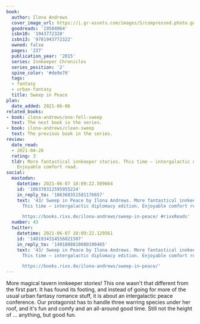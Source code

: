```yaml
---
book:
  author: Ilona Andrews
  cover_image_url: https://i.gr-assets.com/images/S/compressed.photo.goodreads.com/books/1428084310l/19504964.jpg
  goodreads: '19504964'
  isbn10: '1943772320'
  isbn13: '9781943772322'
  owned: false
  pages: '237'
  publication_year: '2015'
  series: Innkeeper Chronicles
  series_position: '2'
  spine_color: '#de9e70'
  tags:
  - fantasy
  - urban-fantasy
  title: Sweep in Peace
plan:
  date_added: 2021-06-06
related_books:
- book: ilona-andrews/one-fell-sweep
  text: The next book in the series.
- book: ilona-andrews/clean-sweep
  text: The previous book in the series.
review:
  date_read:
  - 2021-04-28
  rating: 3
  tldr: More fantastical innkeeper stories. This time – intergalactic diplomacy edition.
    Enjoyable comfort read.
social:
  mastodon:
    datetime: 2021-06-07 18:09:22.509664
    id: '106370312595955224'
    in_reply_to: '106368351581176657'
    text: '43/ Sweep in Peace by Ilona Andrews. More fantastical innkeeper stories.
      This time – intergalactic diplomacy edition. Enjoyable comfort read.

      https://books.rixx.de/ilona-andrews/sweep-in-peace/ #rixxReads'
  number: 43
  twitter:
    datetime: 2021-06-07 18:09:22.129561
    id: '1401934314556821507'
    in_reply_to: '1401808810080190465'
    text: '43/ Sweep in Peace by Ilona Andrews. More fantastical innkeeper stories.
      This time – intergalactic diplomacy edition. Enjoyable comfort read.

      https://books.rixx.de/ilona-andrews/sweep-in-peace/'
---
```


More magical tavern innkeeper stories! This one wasn't that different from the first part. It has found its footing, and
instead of going for more of the usual urban fantasy romance stuff, it is about an intergalactic peace conference. Our
protagonist has to handle three warring species under her roof, and it's fun and comfy and an all-around good time.
Still not the height of … anything, but good fun.
